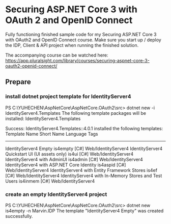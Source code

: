 # Securing ASP.NET Core 3 with OAuth 2 and OpenID Connect

Fully functioning finished sample code for my Securing ASP.NET Core 3 with OAuth2 and OpenID Connect course. Make sure you start up / deploy the IDP, Client & API project when running the finished solution.

The accompanying course can be watched here: https://app.pluralsight.com/library/courses/securing-aspnet-core-3-oauth2-openid-connect/



## Prepare

### install dotnet project template for IdentityServer4

PS C:\YUHECHEN\AspNetCore\AspNetCore.OAuth2\src> dotnet new -i IdentityServer4.Templates
The following template packages will be installed:
   IdentityServer4.Templates

Success: IdentityServer4.Templates::4.0.1 installed the following templates:
Template Name                                         Short Name  Language  Tags
----------------------------------------------------  ----------  --------  -------------------
IdentityServer4 Empty                                 is4empty    [C#]      Web/IdentityServer4
IdentityServer4 Quickstart UI (UI assets only)        is4ui       [C#]      Web/IdentityServer4
IdentityServer4 with AdminUI                          is4admin    [C#]      Web/IdentityServer4
IdentityServer4 with ASP.NET Core Identity            is4aspid    [C#]      Web/IdentityServer4
IdentityServer4 with Entity Framework Stores          is4ef       [C#]      Web/IdentityServer4
IdentityServer4 with In-Memory Stores and Test Users  is4inmem    [C#]      Web/IdentityServer4

### create an empty IdentityServer4 project
PS C:\YUHECHEN\AspNetCore\AspNetCore.OAuth2\src> dotnet new is4empty -n Marvin.IDP
The template "IdentityServer4 Empty" was created successfully.


